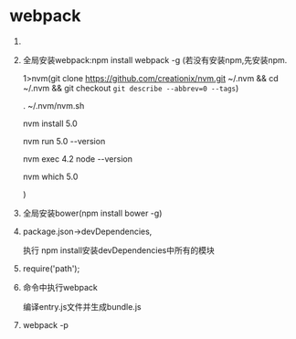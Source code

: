 # webpack

1. 

2. 全局安装webpack:npm install webpack -g
    (若没有安装npm,先安装npm.

    1>nvm(git clone https://github.com/creationix/nvm.git ~/.nvm && cd ~/.nvm && git checkout `git describe --abbrev=0 --tags`)
    
    . ~/.nvm/nvm.sh
    
    nvm install 5.0
    
    nvm run 5.0 --version
    
    nvm exec 4.2 node --version
    
    nvm which 5.0
    
    )

3.  全局安装bower(npm install bower -g)


4.  package.json->devDependencies,
    
    执行 npm install安装devDependencies中所有的模块
5.  require('path');
    
6.  命令中执行webpack
    
    编译entry.js文件并生成bundle.js

7.  webpack -p


